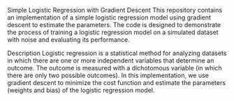 Simple Logistic Regression with Gradient Descent
This repository contains an implementation of a simple logistic regression model using gradient descent to estimate the parameters. The code is designed to demonstrate the process of training a logistic regression model on a simulated dataset with noise and evaluating its performance.

Description
Logistic regression is a statistical method for analyzing datasets in which there are one or more independent variables that determine an outcome. The outcome is measured with a dichotomous variable (in which there are only two possible outcomes).
In this implementation, we use gradient descent to minimize the cost function and estimate the parameters (weights and bias) of the logistic regression model.
